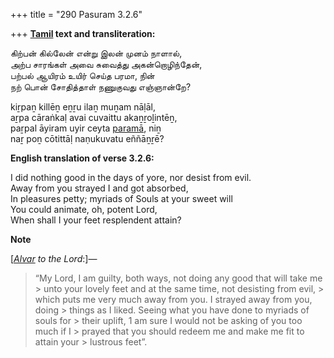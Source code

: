 +++
title = "290 Pasuram 3.2.6"

+++
**[Tamil](/definition/tamil#history "show Tamil definitions") text and transliteration:**

கிற்பன் கில்லேன் என்று இலன் முனம் நாளால்,  
அற்ப சாரங்கள் அவை சுவைத்து அகன்றொழிந்தேன்,  
பற்பல் ஆயிரம் உயிர் செய்த பரமா, நின்  
நற் பொன் சோதித்தாள் நணுகுவது எஞ்ஞான்றே?

kiṟpaṉ killēṉ eṉṟu ilaṉ muṉam nāḷāl,  
aṟpa cāraṅkaḷ avai cuvaittu akaṉṟoḻintēṉ,  
paṟpal āyiram uyir ceyta [paramā](/definition/parama#vaishnavism "show paramā definitions"), niṉ  
naṟ poṉ cōtittāḷ naṇukuvatu eññāṉṟē?

**English translation of verse 3.2.6:**

I did nothing good in the days of yore, nor desist from evil.  
Away from you strayed I and got absorbed,  
In pleasures petty; myriads of Souls at your sweet will  
You could animate, oh, potent Lord,  
When shall I your feet resplendent attain?

**Note**  
  
[*[Alvar](/definition/aḻvar#vaishnavism "show Alvar definitions") to the Lord*:]—

> “My Lord, I am guilty, both ways, not doing any good that will take me > unto your lovely feet and at the same time, not desisting from evil, > which puts me very much away from you. I strayed away from you, doing > things as I liked. Seeing what you have done to myriads of souls for > their uplift, 1 am sure I would not be asking of you too much if I > prayed that you should redeem me and make me fit to attain your > lustrous feet”.


